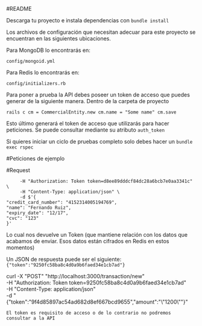 #README

Descarga tu proyecto e instala dependencias con
`bundle install`

Los archivos de configuración que necesitan adecuar para este proyecto se encuentran en las siguientes ubicaciones.

Para MongoDB lo encontrarás en:

`config/mongoid.yml`

Para Redis lo encontrarás en:

`config/initializers.rb`

Para poner a prueba la API debes poseer un token de acceso que puedes generar de la siguiente manera. Dentro de la carpeta de proyecto 

`rails c
 cm = CommercialEntity.new
 cm.name = "Some name"
 cm.save`
 
 Esto último generará el token de acceso que utilizarás para hacer peticiones. Se puede consultar mediante su atributo `auth_token`
 
 Si quieres iniciar un ciclo de pruebas completo solo debes hacer un 
 `bundle exec rspec`
 
 #Peticiones de ejemplo
 
 
 
#Request

```curl -X "POST" "http://localhost:3000/token_processor/new" \
     -H "Authorization: Token token=d8ee89dddcf84dc28a6bcb7e0aa3341c" \
     -H "Content-Type: application/json" \
     -d $'{
"credit_card_number": "4152314005194769",
"name": "Fernando Ruiz",
"expiry_date": "12/17",
"cvc": "123"
}'
```

Lo cual nos devuelve un Token (que mantiene relación con los datos que acabamos de enviar. Esos datos están cifrados en Redis en estos momentos)

Un JSON de respuesta puede ser el siguiente:
```{"token":"9250fc58ba8c4d0a9b6faed34e1cb7ad"}```

curl -X "POST" "http://localhost:3000/transaction/new" \
     -H "Authorization: Token token=9250fc58ba8c4d0a9b6faed34e1cb7ad" \
     -H "Content-Type: application/json" \
     -d "{\"token\":\"9f4d85897ac54ad682d8ef667bcd9655\",\"amount\":\"\\\"1200\\\"\"}"
     
```
El token es requisito de acceso o de lo contrario no podremos consultar a la API
 
 
 


